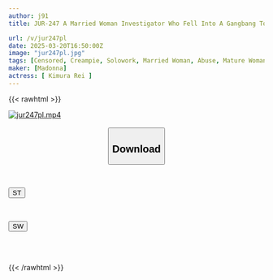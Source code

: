 ```yaml
---
author: j91
title: JUR-247 A Married Woman Investigator Who Fell Into A Gangbang To Get Pregnant - She Was Captured At The Hideout Of An Organization She Infiltrated To Save Her Husband And Was Repeatedly Creampied... - Kimura Rei

url: /v/jur247pl
date: 2025-03-20T16:50:00Z
image: "jur247pl.jpg"
tags: [Censored, Creampie, Solowork, Married Woman, Abuse, Mature Woman, Female Investigator	]
maker: [Madonna]
actress: [ Kimura Rei ]
---
```



{{< rawhtml >}}

<div class="video" data-videoid="G6q0Ykr89Bh1K3W">
    <a href="javascript:;">
        <img src="/v/jur247pl/jur247pl.jpg" width="WIDTH" height="HEIGHT" alt="jur247pl.mp4" loading="lazy">
    </a>
</div>

<script type="text/javascript" src="https://j91.asia/asset/on-demand-st.js"></script>

<br>
  <link rel="stylesheet" href="https://j91.asia/asset/bs5.css">
  
  <center>
  <button class="btn btn-primary" type="button" data-bs-toggle="collapse" data-bs-target=".multi-collapse" aria-expanded="false" aria-controls="multiCollapseExample1 multiCollapseExample2"><h2>Download</h2></button></center>
</p>
<div class="row">
  <div class="col">
    <div class="collapse multi-collapse" id="multiCollapseExample1">
      <div class="card card-body">
	      	      <br>
<div class="buttons">  
<p><a href="/v/jur247pl/st.html" target="_blank"><button class="btn-hover color-3"><i class="fa fa-download"></i> ST</button></a></p></div>
    </div>
  </div>
</div>
  <div class="col">
    <div class="collapse multi-collapse" id="multiCollapseExample2">
      <div class="card card-body">
	      <br>
<div class="buttons">
<p><a href="/v/jur247pl/sw.html" target="_blank"><button class="btn-hover color-2"><i class="fa fa-download"></i> SW</button></a></p></div>
<br><br>
      </div>
    </div>
  </div>
</div>

{{< /rawhtml >}}
